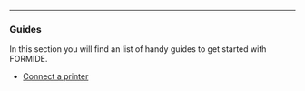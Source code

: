 ---
### Guides
In this section you will find an list of handy guides to get started with FORMIDE.

* [Connect a printer](/#/docs/formide/guides/connect-printer)
